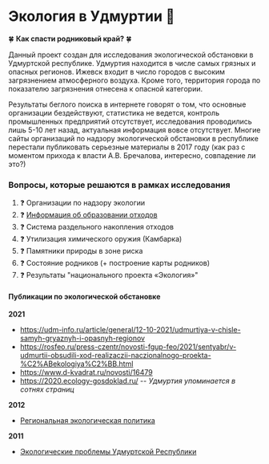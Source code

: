 # Экология в Удмуртии :seedling: 

:four_leaf_clover: **Как спасти родниковый край?** :four_leaf_clover: 

Данный проект создан для исследования экологической обстановки в Удмуртской республике. 
Удмуртия находится в числе самых грязных и опасных регионов. Ижевск входит в число городов с высоким загрязнением атмосферного воздуха. 
Кроме того, территория города по показателю загрязнения отнесена к опасной категории. 

Результаты беглого поиска в интернете говорят о том, что основные организации бездействуют, статистика не ведется,
контроль промышленных предприятий отсутствует, исследования проводились лишь 5-10 лет назад, актуальная информация вовсе отсутствует.
Многие сайты организаций по надзору экологической обстановки в республике перестали публиковать серьезные материалы в 2017 году
(как раз с моментом прихода к власти А.В. Бречалова, интересно, совпадение ли это?)


### Вопросы, которые решаются в рамках исследования 
1. :question: Организации по надзору экологии
2. :question: [Информация об образовании отходов](Отходообразующие%20предприятия)
3. :question: Система раздельного накопления отходов
4. :question: Утилизация химического оружия (Камбарка)
5. :question: Памятники природы в зоне риска
6. :question: Состояние родников (+ построение карты родников)
7. :question: Результаты "национального проекта «Экология»"


#### Публикации по экологической обстановке

**2021**
- https://udm-info.ru/article/general/12-10-2021/udmurtiya-v-chisle-samyh-gryaznyh-i-opasnyh-regionov
- https://rosfeo.ru/press-czentr/novosti-fgup-feo/2021/sentyabr/v-udmurtii-obsudili-xod-realizaczii-naczionalnogo-proekta-%C2%ABekologiya%C2%BB.html
- https://www.d-kvadrat.ru/novosti/16479
- https://2020.ecology-gosdoklad.ru/ -- _Удмуртия упоминается в сотнях страниц_

**2012**
- [Региональная экологическая политика](publications/yabloko_regionalnaya_ecologicheskaya_politika_2012.pdf)

**2011**
- [Экологические проблемы Удмуртской Республики](publications/ekologicheskie-problemy-udmurtskoy-respubliki_2011.pdf)
